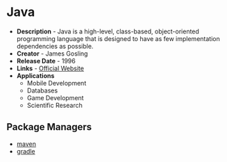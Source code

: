# Java
- **Description** - Java is a high-level, class-based, object-oriented programming language that is designed to have as few implementation dependencies as possible.
- **Creator** - James Gosling
- **Release Date** - 1996
- **Links** - [Official Website](https://www.java.com/en/)
- **Applications**
  * Mobile Development
  * Databases
  * Game Development
  * Scientific Research
  
## Package Managers
* [maven](https://search.maven.org/)
* [gradle](https://plugins.gradle.org/)
